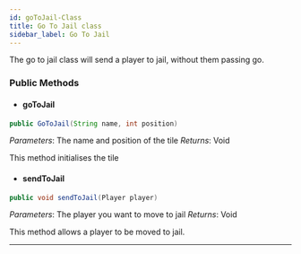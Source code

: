 ```yaml
---
id: goToJail-Class
title: Go To Jail class
sidebar_label: Go To Jail 
---
```


The go to jail class will send a player to jail, without them passing go. 

### Public Methods 
- #### goToJail
```java
public GoToJail(String name, int position)
```
*Parameters*: The name and position of the tile
*Returns*: Void

This method initialises the tile

- #### sendToJail
```java
public void sendToJail(Player player)
```
*Parameters*: The player you want to move to jail
*Returns*: Void

This method allows a player to be moved to jail.

---